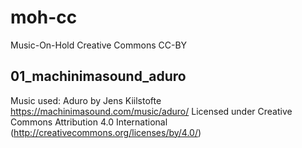 # moh-cc
Music-On-Hold Creative Commons CC-BY


## 01_machinimasound_aduro

Music used: Aduro by Jens Kiilstofte https://machinimasound.com/music/aduro/
Licensed under Creative Commons Attribution 4.0 International (http://creativecommons.org/licenses/by/4.0/)

##